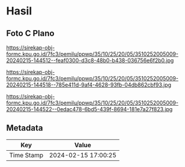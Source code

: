 # Hasil

## Foto C Plano

https://sirekap-obj-formc.kpu.go.id/7fc3/pemilu/ppwp/35/10/25/20/05/3510252005009-20240215-144512--feaf0300-d3c8-48b0-b438-036756e6f2b0.jpg

https://sirekap-obj-formc.kpu.go.id/7fc3/pemilu/ppwp/35/10/25/20/05/3510252005009-20240215-144518--785e411d-9af4-4628-93fb-04db862cbf93.jpg

https://sirekap-obj-formc.kpu.go.id/7fc3/pemilu/ppwp/35/10/25/20/05/3510252005009-20240215-144522--0edac478-6bd5-439f-8694-181e7a27f823.jpg


## Metadata

| Key        | Value               |
| ---------- | ------------------- |
| Time Stamp | 2024-02-15 17:00:25 |



